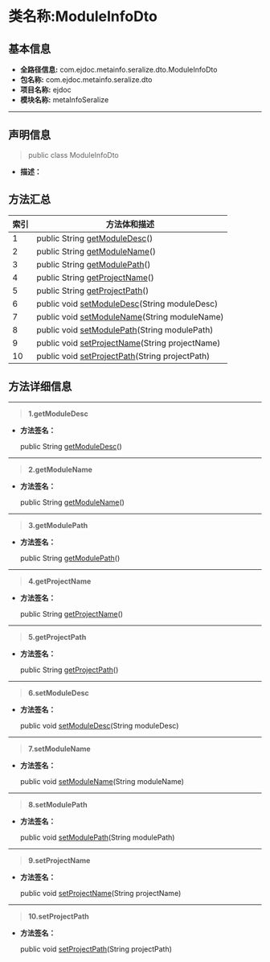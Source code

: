 # 类名称:ModuleInfoDto

## 基本信息

* **全路径信息:** com.ejdoc.metainfo.seralize.dto.ModuleInfoDto
* **包名称:** com.ejdoc.metainfo.seralize.dto
* **项目名称:** ejdoc
* **模块名称:** metaInfoSeralize









---

## 声明信息
> public class ModuleInfoDto     


* **描述：** 

  








## 方法汇总

|   索引  |    方法体和描述   |
| ---- | ---- |
|1|public String [getModuleDesc](#innerlink-getmoduledesc)()   <br/>|
|2|public String [getModuleName](#innerlink-getmodulename)()   <br/>|
|3|public String [getModulePath](#innerlink-getmodulepath)()   <br/>|
|4|public String [getProjectName](#innerlink-getprojectname)()   <br/>|
|5|public String [getProjectPath](#innerlink-getprojectpath)()   <br/>|
|6|public void [setModuleDesc](#innerlink-setmoduledesc-javalangstring)(String moduleDesc)   <br/>|
|7|public void [setModuleName](#innerlink-setmodulename-javalangstring)(String moduleName)   <br/>|
|8|public void [setModulePath](#innerlink-setmodulepath-javalangstring)(String modulePath)   <br/>|
|9|public void [setProjectName](#innerlink-setprojectname-javalangstring)(String projectName)   <br/>|
|10|public void [setProjectPath](#innerlink-setprojectpath-javalangstring)(String projectPath)   <br/>|








## 方法详细信息

---
> **1.<span id="innerlink-getmoduledesc">getModuleDesc</span>**

* **方法签名：** 

  public String [getModuleDesc](#getmoduledesc)()   







---
> **2.<span id="innerlink-getmodulename">getModuleName</span>**

* **方法签名：** 

  public String [getModuleName](#getmodulename)()   







---
> **3.<span id="innerlink-getmodulepath">getModulePath</span>**

* **方法签名：** 

  public String [getModulePath](#getmodulepath)()   







---
> **4.<span id="innerlink-getprojectname">getProjectName</span>**

* **方法签名：** 

  public String [getProjectName](#getprojectname)()   







---
> **5.<span id="innerlink-getprojectpath">getProjectPath</span>**

* **方法签名：** 

  public String [getProjectPath](#getprojectpath)()   







---
> **6.<span id="innerlink-setmoduledesc-javalangstring">setModuleDesc</span>**

* **方法签名：** 

  public void [setModuleDesc](#setmoduledesc-javalangstring)(String moduleDesc)   







---
> **7.<span id="innerlink-setmodulename-javalangstring">setModuleName</span>**

* **方法签名：** 

  public void [setModuleName](#setmodulename-javalangstring)(String moduleName)   







---
> **8.<span id="innerlink-setmodulepath-javalangstring">setModulePath</span>**

* **方法签名：** 

  public void [setModulePath](#setmodulepath-javalangstring)(String modulePath)   







---
> **9.<span id="innerlink-setprojectname-javalangstring">setProjectName</span>**

* **方法签名：** 

  public void [setProjectName](#setprojectname-javalangstring)(String projectName)   







---
> **10.<span id="innerlink-setprojectpath-javalangstring">setProjectPath</span>**

* **方法签名：** 

  public void [setProjectPath](#setprojectpath-javalangstring)(String projectPath)   







